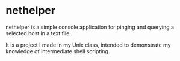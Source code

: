 # nethelper
nethelper is a simple console application for pinging and querying a selected host in a text file.

It is a project I made in my Unix class, intended to demonstrate my knowledge of intermediate shell scripting.
